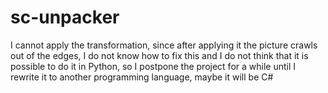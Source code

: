 # sc-unpacker

I cannot apply the transformation, since after applying it the picture crawls out of the edges, I do not know how to fix this and I do not think that it is possible to do it in Python, so I postpone the project for a while until I rewrite it to  another programming language, maybe it will be C#
